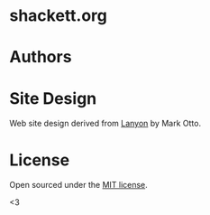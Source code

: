 # shackett.org

# Authors

# Site Design

Web site design derived from [Lanyon](https://github.com/poole/lanyon) by Mark Otto.

# License

Open sourced under the [MIT license](LICENSE.md).

<3
